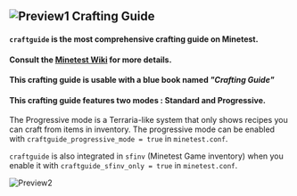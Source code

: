 ## ![Preview1](http://i.imgur.com/fIPNYkb.png) Crafting Guide ##

#### `craftguide` is the most comprehensive crafting guide on Minetest. ####
#### Consult the [Minetest Wiki](http://wiki.minetest.net/Crafting_guide) for more details. ####

#### This crafting guide is usable with a blue book named *"Crafting Guide"* ####

#### This crafting guide features two modes : Standard and Progressive. ####
The Progressive mode is a Terraria-like system that only shows recipes you can craft from items in inventory.
The progressive mode can be enabled with `craftguide_progressive_mode = true` in `minetest.conf`.

`craftguide` is also integrated in `sfinv` (Minetest Game inventory) when you enable it with
`craftguide_sfinv_only = true` in `minetest.conf`.

![Preview2](https://i.imgur.com/bToFH38.png)
